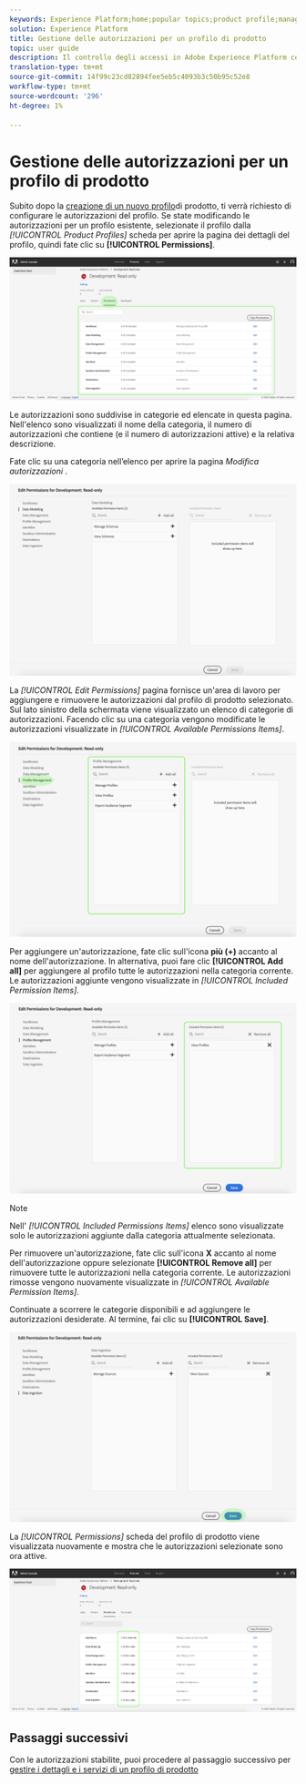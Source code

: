 ```yaml
---
keywords: Experience Platform;home;popular topics;product profile;manage permissions
solution: Experience Platform
title: Gestione delle autorizzazioni per un profilo di prodotto
topic: user guide
description: Il controllo degli accessi in Adobe Experience Platform consente di gestire ruoli e autorizzazioni per diverse funzionalità della piattaforma utilizzando l'Adobe Admin Console. Questo documento funge da guida per la gestione delle autorizzazioni per un profilo di prodotto per la piattaforma.
translation-type: tm+mt
source-git-commit: 14f99c23cd82894fee5eb5c4093b3c50b95c52e8
workflow-type: tm+mt
source-wordcount: '296'
ht-degree: 1%

---
```



# Gestione delle autorizzazioni per un profilo di prodotto

Subito dopo la [creazione di un nuovo profilo](#create-a-new-product-profile)di prodotto, ti verrà richiesto di configurare le autorizzazioni del profilo. Se state modificando le autorizzazioni per un profilo esistente, selezionate il profilo dalla *[!UICONTROL Product Profiles]* scheda per aprire la pagina dei dettagli del profilo, quindi fate clic su **[!UICONTROL Permissions]**.

![profile-permissions](../images/profile-permissions.png)

Le autorizzazioni sono suddivise in categorie ed elencate in questa pagina. Nell&#39;elenco sono visualizzati il nome della categoria, il numero di autorizzazioni che contiene (e il numero di autorizzazioni attive) e la relativa descrizione.

Fate clic su una categoria nell’elenco per aprire la pagina *Modifica autorizzazioni* .

![edit-permissions](../images/edit-permissions.png)

La *[!UICONTROL Edit Permissions]* pagina fornisce un&#39;area di lavoro per aggiungere e rimuovere le autorizzazioni dal profilo di prodotto selezionato. Sul lato sinistro della schermata viene visualizzato un elenco di categorie di autorizzazioni. Facendo clic su una categoria vengono modificate le autorizzazioni visualizzate in *[!UICONTROL Available Permissions Items]*.

![change-permissions-category](../images/change-permissions-category.png)

Per aggiungere un&#39;autorizzazione, fate clic sull&#39;icona **più (+)** accanto al nome dell&#39;autorizzazione. In alternativa, puoi fare clic **[!UICONTROL Add all]** per aggiungere al profilo tutte le autorizzazioni nella categoria corrente. Le autorizzazioni aggiunte vengono visualizzate in *[!UICONTROL Included Permission Items]*.

![add-permissions](../images/add-permissions.png)

>[!NOTE]
>
>Nell&#39; *[!UICONTROL Included Permissions Items]* elenco sono visualizzate solo le autorizzazioni aggiunte dalla categoria attualmente selezionata.

Per rimuovere un&#39;autorizzazione, fate clic sull&#39;icona **X** accanto al nome dell&#39;autorizzazione oppure selezionate **[!UICONTROL Remove all]** per rimuovere tutte le autorizzazioni nella categoria corrente. Le autorizzazioni rimosse vengono nuovamente visualizzate in *[!UICONTROL Available Permission Items]*.

Continuate a scorrere le categorie disponibili e ad aggiungere le autorizzazioni desiderate. Al termine, fai clic su **[!UICONTROL Save]**.

![permissions-Finish](../images/permissions-finish.png)

La *[!UICONTROL Permissions]* scheda del profilo di prodotto viene visualizzata nuovamente e mostra che le autorizzazioni selezionate sono ora attive.

![autorizzazioni aggiunte](../images/added-permissions.png)

## Passaggi successivi

Con le autorizzazioni stabilite, puoi procedere al passaggio successivo per [gestire i dettagli e i servizi di un profilo di prodotto](details-and-services.md)